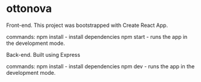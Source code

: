 # ottonova
Front-end.
This project was bootstrapped with Create React App.

commands:
npm install - install dependencies
npm start - runs the app in the development mode.

Back-end.
Built using Express

commands:
npm install - install dependencies
npm dev - runs the app in the development mode.
